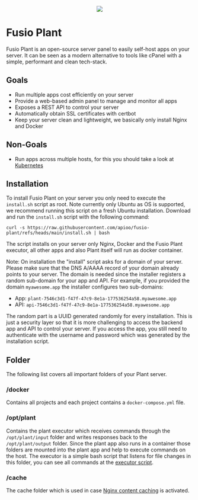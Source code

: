 
<p align="center">
    <a href="https://www.fusio-project.org/" target="_blank"><img src="https://www.fusio-project.org/img/fusio_64px.png"></a>
</p>

# Fusio Plant

Fusio Plant is an open-source server panel to easily self-host apps on your server.
It can be seen as a modern alternative to tools like cPanel with a simple,
performant and clean tech-stack.

## Goals

* Run multiple apps cost efficiently on your server
* Provide a web-based admin panel to manage and monitor all apps
* Exposes a REST API to control your server
* Automatically obtain SSL certificates with certbot
* Keep your server clean and lightweight, we basically only install Nginx and Docker

## Non-Goals

* Run apps across multiple hosts, for this you should take a look at [Kubernetes](https://kubernetes.io/)

## Installation

To install Fusio Plant on your server you only need to execute the `install.sh` script as root.
Note currently only Ubuntu as OS is supported, we recommend running this script on a fresh Ubuntu
installation. Download and run the `install.sh` script with the following command:

```
curl -s https://raw.githubusercontent.com/apioo/fusio-plant/refs/heads/main/install.sh | bash
```

The script installs on your server only Nginx, Docker and the Fusio Plant executor, all other
apps and also Plant itself will run as docker container.

Note: On installation the "install" script asks for a domain of your server. Please make sure
that the DNS A/AAAA record of your domain already points to your server. The domain is needed since
the installer registers a random sub-domain for your app and API. For example, if you provided the
domain `myawesome.app` the installer configures two sub-domains:

* App: `plant-7546c3d1-f47f-47c9-8e1a-177536254a58.myawesome.app`
* API: `api-7546c3d1-f47f-47c9-8e1a-177536254a58.myawesome.app`

The random part is a UUID generated randomly for every installation. This is just a security layer
so that it is more challenging to access the backend app and API to control your server.
If you access the app, you still need to authenticate with the username and password which was
generated by the installation script.

## Folder

The following list covers all important folders of your Plant server.

### /docker

Contains all projects and each project contains a `docker-compose.yml` file.

### /opt/plant

Contains the plant executor which receives commands through the `/opt/plant/input` folder and
writes responses back to the `/opt/plant/output` folder. Since the plant app also runs in a
container those folders are mounted into the plant app and help to execute commands on the
host. The executor is a simple bash script that listens for file changes in this folder,
you can see all commands at the [executor script](./executor.sh).

### /cache

The cache folder which is used in case [Nginx content caching](https://docs.nginx.com/nginx/admin-guide/content-cache/content-caching/)
is activated. 
